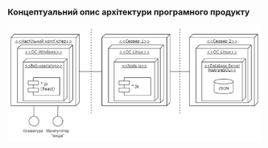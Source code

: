 ### Концептуальний опис архітектури програмного продукту

![ ](https://github.com/oleksandrblazhko/ai202-polyanskij/blob/ai202-polyanskij_with_laboratory_work_4/1-SoftwareRequirements/1.5-SoftwareProjectPlanning/1.5.1-SoftwareArchitectConcept/Components.jpg)
